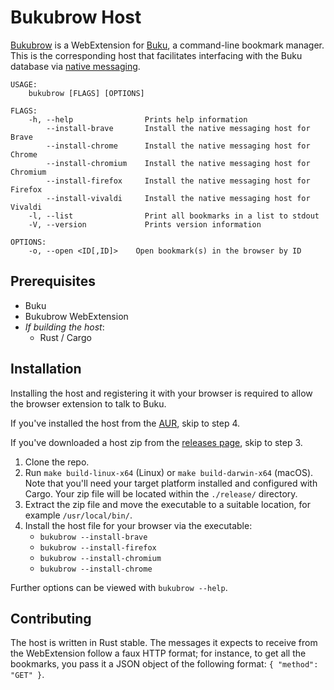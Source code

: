 Bukubrow Host
===

[Bukubrow](https://github.com/SamHH/bukubrow-webext) is a WebExtension for [Buku](https://github.com/jarun/Buku), a command-line bookmark manager. This is the corresponding host that facilitates interfacing with the Buku database via [native messaging](https://developer.chrome.com/extensions/nativeMessaging).

```
USAGE:
    bukubrow [FLAGS] [OPTIONS]

FLAGS:
    -h, --help                Prints help information
        --install-brave       Install the native messaging host for Brave
        --install-chrome      Install the native messaging host for Chrome
        --install-chromium    Install the native messaging host for Chromium
        --install-firefox     Install the native messaging host for Firefox
        --install-vivaldi     Install the native messaging host for Vivaldi
    -l, --list                Print all bookmarks in a list to stdout
    -V, --version             Prints version information

OPTIONS:
    -o, --open <ID[,ID]>    Open bookmark(s) in the browser by ID
```

## Prerequisites

- Buku
- Bukubrow WebExtension
- _If building the host_:
	- Rust / Cargo

## Installation

Installing the host and registering it with your browser is required to allow the browser extension to talk to Buku.

If you've installed the host from the [AUR](https://aur.archlinux.org/packages/bukubrow/), skip to step 4.

If you've downloaded a host zip from the [releases page](https://github.com/samhh/bukubrow-host/releases), skip to step 3.

1. Clone the repo.
2. Run `make build-linux-x64` (Linux) or `make build-darwin-x64` (macOS). Note that you'll need your target platform installed and configured with Cargo. Your zip file will be located within the `./release/` directory.
3. Extract the zip file and move the executable to a suitable location, for example `/usr/local/bin/`.
4. Install the host file for your browser via the executable:
	- `bukubrow --install-brave`
	- `bukubrow --install-firefox`
	- `bukubrow --install-chromium`
	- `bukubrow --install-chrome`

Further options can be viewed with `bukubrow --help`.

## Contributing

The host is written in Rust stable. The messages it expects to receive from the WebExtension follow a faux HTTP format; for instance, to get all the bookmarks, you pass it a JSON object of the following format: `{ "method": "GET" }`.

